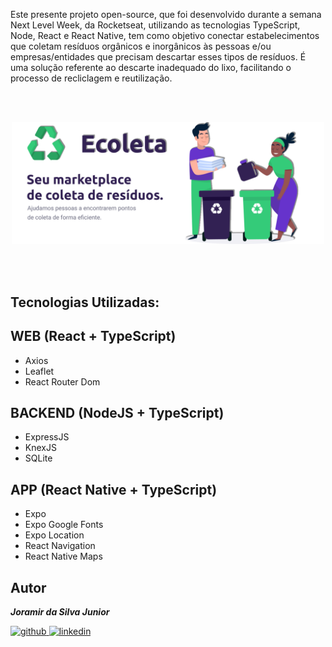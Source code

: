 <p>
    Este presente projeto open-source, que foi desenvolvido durante a semana Next Level Week, da Rocketseat, utilizando as tecnologias TypeScript, Node, React e React Native, tem como objetivo conectar estabelecimentos que coletam resíduos orgânicos e inorgânicos às pessoas e/ou empresas/entidades que precisam descartar esses tipos de resíduos. É uma solução referente ao descarte inadequado do lixo, facilitando o processo de recliclagem e reutilização.
</p>
<br>
<br>
<p align="center">
    <img src=".github/capa.png" width="500px" />
</p>
<br>
<br>

## **Tecnologias Utilizadas:**


## **WEB** (React + TypeScript)

  - Axios
  - Leaflet
  - React Router Dom

## **BACKEND** (NodeJS + TypeScript)

  - ExpressJS
  - KnexJS
  - SQLite

## **APP** (React Native + TypeScript)

  - Expo
  - Expo Google Fonts
  - Expo Location
  - React Navigation
  - React Native Maps

## Autor

***Joramir da Silva Junior***

[![github](http://ap.imagensbrasil.org/images/2018/12/10/github-logo-1.png) ](http://www.github.com/JoramirJr)
[![linkedin](http://ap.imagensbrasil.org/images/2018/12/10/linkedin-1.png)](https://www.linkedin.com/in/joramir-da-silva-j%C3%BAnior-458358162/)
